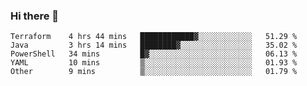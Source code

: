 ### Hi there 👋


<!--START_SECTION:waka-->
```text
Terraform    4 hrs 44 mins   ████████████▓░░░░░░░░░░░░   51.29 % 
Java         3 hrs 14 mins   ████████▓░░░░░░░░░░░░░░░░   35.02 % 
PowerShell   34 mins         █▓░░░░░░░░░░░░░░░░░░░░░░░   06.13 % 
YAML         10 mins         ▒░░░░░░░░░░░░░░░░░░░░░░░░   01.93 % 
Other        9 mins          ▒░░░░░░░░░░░░░░░░░░░░░░░░   01.79 % 
```
<!--END_SECTION:waka-->

<!--
**ssrahul96/ssrahul96** is a ✨ _special_ ✨ repository because its `README.md` (this file) appears on your GitHub profile.

Here are some ideas to get you started:

- 🔭 I’m currently working on ...
- 🌱 I’m currently learning ...
- 👯 I’m looking to collaborate on ...
- 🤔 I’m looking for help with ...
- 💬 Ask me about ...
- 📫 How to reach me: ...
- 😄 Pronouns: ...
- ⚡ Fun fact: ...
-->
